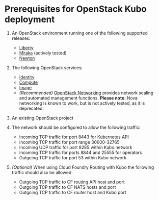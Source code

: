 # Prerequisites for OpenStack Kubo deployment

1. An OpenStack environment running one of the following supported releases:

    - [Liberty](http://www.openstack.org/software/liberty)
    - [Mitaka](http://www.openstack.org/software/mitaka) (actively tested)
    - [Newton](http://www.openstack.org/software/newton)

1. The following OpenStack services:
   
    - [Identity](http://www.openstack.org/software/openstack-shared-services/)
    - [Compute](http://www.openstack.org/software/openstack-compute/)
    - [Image](http://www.openstack.org/software/openstack-shared-services/)
    - *(Recommended)* [OpenStack Networking](https://www.openstack.org/software/)
      provides network scaling and automated management functions.
      **Please note:** Nova networking is known to work, but is not actively
      tested, as it is deprecated.
    
1. An existing OpenStack project

1. The network should be configured to allow the following traffic:

    - Incoming TCP traffic for port 8443 for Kubernetes API 
    - Incoming TCP traffic for port range 30000-32765
    - Incoming UDP traffic for port 8285 within Kubo network
    - Incoming TCP traffic for ports 8844 and 25555 for operators
    - Outgoing TCP traffic for port 53 within Kubo network
    
1. *(Optional)* When using Cloud Foundry Routing with Kubo the following traffic
   should also be allowed:

    - Outgoing TCP traffic to CF routing API host and port
    - Outgoing TCP traffic to CF NATS hosts and port
    - Outgoing TCP traffic to CF router host and Kubo port